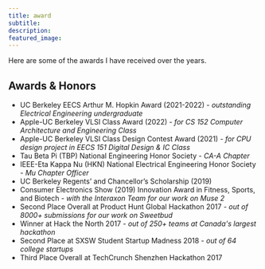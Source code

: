 ```yaml
---
title: award
subtitle: 
description: 
featured_image: 
---
```



Here are some of the awards I have received over the years.
  
<h2>Awards & Honors</h2>
  <ul>
    <li>UC Berkeley EECS Arthur M. Hopkin Award (2021-2022) - <i>outstanding Electrical Engineering undergraduate</i></li>
    <li>Apple-UC Berkeley VLSI Class Award (2022) - <i>for CS 152 Computer Architecture and Engineering Class</i></li>
    <li>Apple-UC Berkeley VLSI Class Design Contest Award (2021) - <i>for CPU design project in EECS 151 Digital Design & IC Class</i></li>
    <li>Tau Beta Pi (TBP) National Engineering Honor Society - <i>CA-A Chapter</i></li>
    <li>IEEE-Eta Kappa Nu (HKN) National Electrical Engineering Honor Society - <i>Mu Chapter Officer</i></li>
    <li>UC Berkeley Regents’ and Chancellor’s Scholarship (2019)</li>
    <li>Consumer Electronics Show (2019) Innovation Award in Fitness, Sports, and Biotech - <i>with the Interaxon Team for our work on Muse 2</i></li>
    <li>Second Place Overall at Product Hunt Global Hackathon 2017 - <i>out of 8000+ submissions for our work on Sweetbud</i></li>
    <li>Winner at Hack the North 2017 - <i>out of 250+ teams at Canada's largest hackathon</i></li>
    <li>Second Place at SXSW Student Startup Madness 2018 - <i>out of 64 college startups</i></li>
    <li>Third Place Overall at TechCrunch Shenzhen Hackathon 2017</li>
  </ul>
